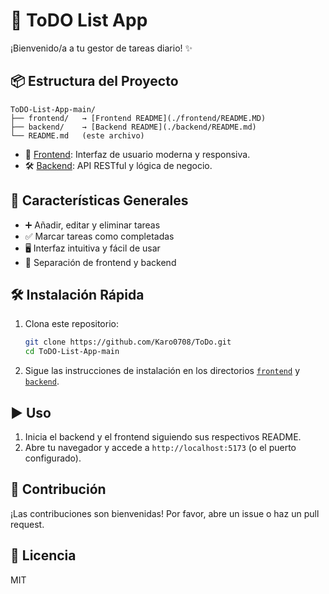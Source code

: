 # 📝 ToDO List App

¡Bienvenido/a a tu gestor de tareas diario! ✨

## 📦 Estructura del Proyecto

```
ToDO-List-App-main/
├── frontend/   → [Frontend README](./frontend/README.MD)
├── backend/    → [Backend README](./backend/README.md)
└── README.md   (este archivo)
```

- 🎨 [Frontend](./frontend/README.MD): Interfaz de usuario moderna y responsiva.
- 🛠️ [Backend](./backend/README.md): API RESTful y lógica de negocio.

## 🚀 Características Generales

- ➕ Añadir, editar y eliminar tareas
- ✅ Marcar tareas como completadas
- 🖥️ Interfaz intuitiva y fácil de usar
- 🔗 Separación de frontend y backend

## 🛠️ Instalación Rápida

1. Clona este repositorio:
   ```bash
   git clone https://github.com/Karo0708/ToDo.git
   cd ToDO-List-App-main
   ```
2. Sigue las instrucciones de instalación en los directorios [`frontend`](./frontend/README.MD) y [`backend`](./backend/README.md).

## ▶️ Uso

1. Inicia el backend y el frontend siguiendo sus respectivos README.
2. Abre tu navegador y accede a `http://localhost:5173` (o el puerto configurado).

## 🤝 Contribución

¡Las contribuciones son bienvenidas! Por favor, abre un issue o haz un pull request.

## 📄 Licencia

MIT